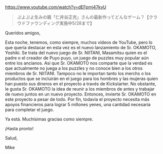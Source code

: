 https://www.youtube.com/watch?v=dEFpmj47kvU

> ぷよぷよ生みの親「仁井谷正充」さんの最新作ってどんなゲーム？【クラウドファウンディング実施中5/28まで】

Queridos amigos,

Esta noche, tenemos, como siempre, muchos vídeos de YouTube, pero lo que quería destacar en esta vez es el nuevo lanzamiento de Sr. OKAMOTO, Yoshiki. Se trata del nuevo juego de Sr. NIITANI, Masamitsu quien es el padre o el creador de Puyo puyo, un juego de puzzles muy popular aún entre los ancianos. Así que Sr. OKAMOTO nos comparte que la verdad es que actualmente no juega a los puzzles y no conoce bien a los otros miembros de Sr. NIITANI. Tampoco no le importan tanto los merchs o los productos que se incluirán en el juego para los hombres y las mujeras quien han puesto sus dineros en el proyecto a través de Kickstarter. No obstante, le gusta Sr. OKAMOTO la idea de reunir a los miembros de antes y trabajar de nuevo juntos en un nuevo proyecto. Entonces, invierte Sr. OKAMOTO en este proyecto a pesar de todo. Por fin, todavía el proyecto necesita más apoyos financieros para lograr 5 millones yenes, una cantidad necesaria para completar el juego. 

Ya está. Muchísimas gracias como siempre.

¡Hasta pronto!

Salud,

Mike
